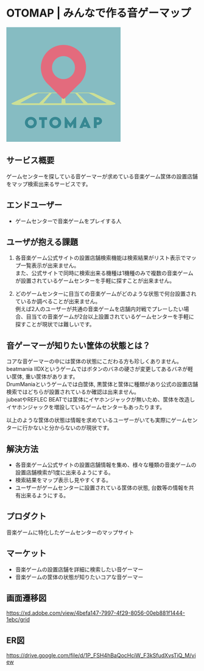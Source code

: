 # OTOMAP | みんなで作る音ゲーマップ

![site image](app/javascript/images/site_image.png)

## サービス概要
ゲームセンターを探している音ゲーマーが求めている音楽ゲーム筐体の設置店舗をマップ検索出来るサービスです。

## エンドユーザー
- ゲームセンターで音楽ゲームをプレイする人

## ユーザが抱える課題
1. 各音楽ゲーム公式サイトの設置店舗検索機能は検索結果がリスト表示でマップ一覧表示が出来ません。  
また、公式サイトで同時に検索出来る機種は1機種のみで複数の音楽ゲームが設置されているゲームセンターを手軽に探すことが出来ません。

2. どのゲームセンターに目当ての音楽ゲームがどのような状態で何台設置されているか調べることが出来ません。  
例えば2人のユーザーが共通の音楽ゲームを店舗内対戦でプレーしたい場合、目当ての音楽ゲームが2台以上設置されているゲームセンターを手軽に探すことが現状では難しいです。

## 音ゲーマーが知りたい筐体の状態とは？
コアな音ゲーマーの中には筐体の状態にこだわる方も珍しくありません。  
beatmania IIDXというゲームではボタンのバネの硬さが変更してあるバネが軽い筐体, 重い筐体があります。  
DrumManiaというゲームでは白筐体, 黒筐体と筐体に種類があり公式の設置店舗検索ではどちらが設置されているか確認は出来ません。  
jubeatやREFLEC BEATでは筐体にイヤホンジャックが無いため、筐体を改造しイヤホンジャックを増設しているゲームセンターもあったります。

以上のような筐体の状態は情報を求めているユーザーがいても実際にゲームセンターに行かないと分からないのが現状です。

## 解決方法
- 各音楽ゲーム公式サイトの設置店舗情報を集め、様々な種類の音楽ゲームの設置店舗検索が1度に出来るようにする。
- 検索結果をマップ表示し見やすくする。
- ユーザーがゲームセンターに設置されている筐体の状態, 台数等の情報を共有出来るようにする。

## プロダクト
音楽ゲームに特化したゲームセンターのマップサイト

## マーケット
- 音楽ゲームの設置店舗を詳細に検索したい音ゲーマー
- 音楽ゲームの筐体の状態が知りたいコアな音ゲーマー

## 画面遷移図
https://xd.adobe.com/view/4befa147-7997-4f29-8056-00eb881f1444-1ebc/grid

## ER図
https://drive.google.com/file/d/1P_FSH4hBaQocHciW_F3kSfudXvsTiQ_M/view
